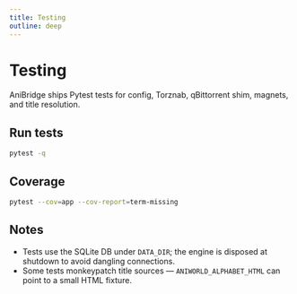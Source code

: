 ```yaml
---
title: Testing
outline: deep
---
```


# Testing

AniBridge ships Pytest tests for config, Torznab, qBittorrent shim, magnets, and title resolution.

## Run tests

```bash
pytest -q
```

## Coverage

```bash
pytest --cov=app --cov-report=term-missing
```

## Notes

- Tests use the SQLite DB under `DATA_DIR`; the engine is disposed at shutdown to avoid dangling connections.
- Some tests monkeypatch title sources — `ANIWORLD_ALPHABET_HTML` can point to a small HTML fixture.

